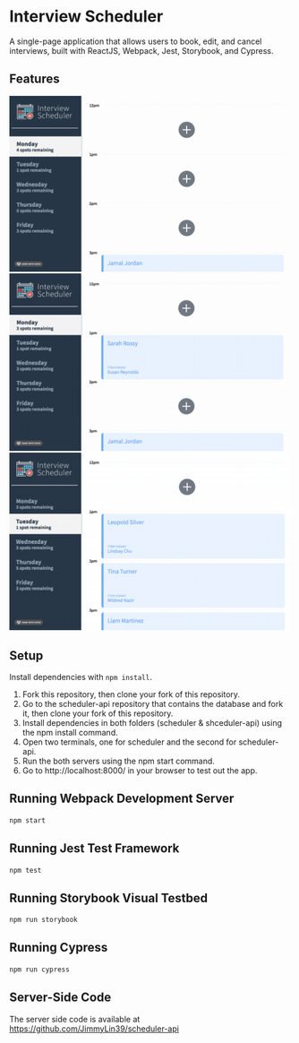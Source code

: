 # Interview Scheduler
A single-page application that allows users to book, edit, and cancel interviews, built with ReactJS, Webpack, Jest, Storybook, and Cypress.

## Features
![](https://github.com/sarahrossy/scheduler/blob/master/public/gifs/booking_an_interview.gif)
![](https://github.com/sarahrossy/scheduler/blob/master/public/gifs/editing_an_interview.gif)
![](https://github.com/sarahrossy/scheduler/blob/master/public/gifs/deleting_interviews.gif)

## Setup

Install dependencies with `npm install`.

1. Fork this repository, then clone your fork of this repository.
2. Go to the scheduler-api repository that contains the database and fork it, then clone your fork of this repository.
3. Install dependencies in both folders (scheduler & shceduler-api) using the npm install command.
4. Open two terminals, one for scheduler and the second for scheduler-api.
5. Run the both servers using the npm start command.
6. Go to http://localhost:8000/ in your browser to test out the app.

## Running Webpack Development Server

```sh
npm start
```

## Running Jest Test Framework

```sh
npm test
```

## Running Storybook Visual Testbed

```sh
npm run storybook
```
## Running Cypress 
```sh
npm run cypress
```
## Server-Side Code
The server side code is available at https://github.com/JimmyLin39/scheduler-api

